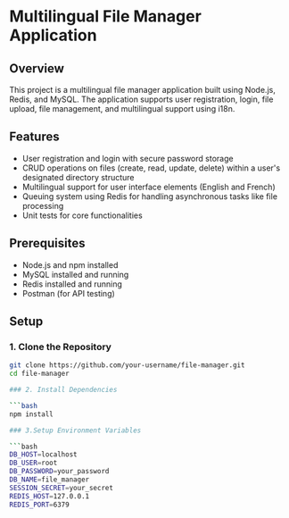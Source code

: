 # Multilingual File Manager Application

## Overview

This project is a multilingual file manager application built using Node.js, Redis, and MySQL. The application supports user registration, login, file upload, file management, and multilingual support using i18n.

## Features

- User registration and login with secure password storage
- CRUD operations on files (create, read, update, delete) within a user's designated directory structure
- Multilingual support for user interface elements (English and French)
- Queuing system using Redis for handling asynchronous tasks like file processing
- Unit tests for core functionalities

## Prerequisites

- Node.js and npm installed
- MySQL installed and running
- Redis installed and running
- Postman (for API testing)

## Setup

### 1. Clone the Repository

```bash
git clone https://github.com/your-username/file-manager.git
cd file-manager

### 2. Install Dependencies

```bash
npm install

### 3.Setup Environment Variables

```bash 
DB_HOST=localhost
DB_USER=root
DB_PASSWORD=your_password
DB_NAME=file_manager
SESSION_SECRET=your_secret
REDIS_HOST=127.0.0.1
REDIS_PORT=6379

